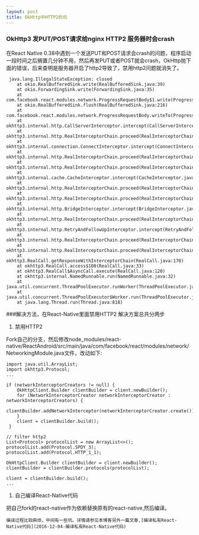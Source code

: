 ```yaml
---
layout: post
title: OkHttp中HTTP2的坑
---
```


### OkHttp3 发PUT/POST请求给nginx HTTP2 服务器时会crash

在React Native 0.38中遇到一个发送PUT和POST请求会crash的问题，程序启动一段时间之后搁置几分钟不用，然后再发PUT或者POST就会crash，OkHttp抛下面的错误，后来查明是服务器开启了http2导致了，禁用http2问题就消失了。

~~~
 java.lang.IllegalStateException: closed
 	at okio.RealBufferedSink.write(RealBufferedSink.java:39)
 	at okio.ForwardingSink.write(ForwardingSink.java:35)
 	at com.facebook.react.modules.network.ProgressRequestBody$1.write(ProgressRequestBody.java:58)
 	at okio.RealBufferedSink.flush(RealBufferedSink.java:216)
 	at com.facebook.react.modules.network.ProgressRequestBody.writeTo(ProgressRequestBody.java:48)
 	at okhttp3.internal.http.CallServerInterceptor.intercept(CallServerInterceptor.java:47)
 	at okhttp3.internal.http.RealInterceptorChain.proceed(RealInterceptorChain.java:92)
 	at okhttp3.internal.connection.ConnectInterceptor.intercept(ConnectInterceptor.java:45)
 	at okhttp3.internal.http.RealInterceptorChain.proceed(RealInterceptorChain.java:92)
 	at okhttp3.internal.http.RealInterceptorChain.proceed(RealInterceptorChain.java:67)
 	at okhttp3.internal.cache.CacheInterceptor.intercept(CacheInterceptor.java:109)
 	at okhttp3.internal.http.RealInterceptorChain.proceed(RealInterceptorChain.java:92)
 	at okhttp3.internal.http.RealInterceptorChain.proceed(RealInterceptorChain.java:67)
 	at okhttp3.internal.http.BridgeInterceptor.intercept(BridgeInterceptor.java:93)
 	at okhttp3.internal.http.RealInterceptorChain.proceed(RealInterceptorChain.java:92)
 	at okhttp3.internal.http.RetryAndFollowUpInterceptor.intercept(RetryAndFollowUpInterceptor.java:124)
 	at okhttp3.internal.http.RealInterceptorChain.proceed(RealInterceptorChain.java:92)
 	at okhttp3.internal.http.RealInterceptorChain.proceed(RealInterceptorChain.java:67)
 	at okhttp3.RealCall.getResponseWithInterceptorChain(RealCall.java:170)
 	at okhttp3.RealCall.access$100(RealCall.java:33)
 	at okhttp3.RealCall$AsyncCall.execute(RealCall.java:120)
 	at okhttp3.internal.NamedRunnable.run(NamedRunnable.java:32)
 	at java.util.concurrent.ThreadPoolExecutor.runWorker(ThreadPoolExecutor.java:1112)
 	at java.util.concurrent.ThreadPoolExecutor$Worker.run(ThreadPoolExecutor.java:587)
 	at java.lang.Thread.run(Thread.java:818)
~~~

###解决方法，在React-Native里面禁用HTTP2
解决方案总共分两步

1. 禁用HTTP2
  
  Fork自己的分支，然后修改node_modules/react-native/ReactAndroid/src/main/java/com/facebook/react/modules/network/NetworkingModule.java文件，改动如下:

~~~	
import java.util.ArrayList;
import okhttp3.Protocol;
...

if (networkInterceptorCreators != null) {
    OkHttpClient.Builder clientBuilder = client.newBuilder();
    for (NetworkInterceptorCreator networkInterceptorCreator : networkInterceptorCreators) {
    	clientBuilder.addNetworkInterceptor(networkInterceptorCreator.create());
    }
    client = clientBuilder.build();
 }

// filter http2
List<Protocol> protocolList = new ArrayList<>();
protocolList.add(Protocol.SPDY_3);
protocolList.add(Protocol.HTTP_1_1);

OkHttpClient.Builder clientBuilder = client.newBuilder();
clientBuilder = clientBuilder.protocols(protocolList);

client = clientBuilder.build();
...
~~~

1. 自己编译React-Native代码

  把自己fork的react-native作为依赖替换原有的react-native,然后编译。
  
	编译过程比较麻烦，中间有一些坑。详情请参见本博客另外一篇文章,[编译私有React-Native代码](2016-12-04-编译私有React-Native代码)

